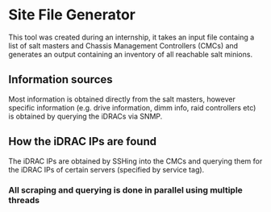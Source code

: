 # Site File Generator
This tool was created during an internship, it takes an input file containg a list of salt masters and Chassis Management Controllers (CMCs) and generates an output containing an inventory of all reachable salt minions.

## Information sources
Most information is obtained directly from the salt masters, however specific information (e.g. drive information, dimm info, raid controllers etc) is obtained by querying the iDRACs via SNMP.

## How the iDRAC IPs are found
The iDRAC IPs are obtained by SSHing into the CMCs and querying them for the iDRAC IPs of certain servers (specified by service tag).

### All scraping and querying is done in parallel using multiple threads
